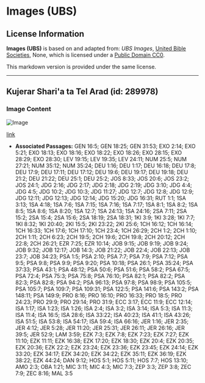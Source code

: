 # Images (UBS)

## License Information

**Images (UBS)** is based on and adapted from: _UBS Images_, [United Bible Societies](https://unitedbiblesocieties.org/), None, which is licensed under a [Public Domain CC0](https://creativecommons.org/public-domain/cc0/).

This markdown version is provided under the same license.



--------------------------------

## Kujerar Shari'a ta Tel Arad (id: 289978)

### Image Content

![Image](https://cdn.aquifer.bible/aquifer-content/resources/Media/WEB-0861_tel_arad_judgment_seat.jpg)

[link](https://cdn.aquifer.bible/aquifer-content/resources/Media/WEB-0861_tel_arad_judgment_seat.jpg)

* **Associated Passages:** GEN 16:5; GEN 18:25; GEN 31:53; EXO 2:14; EXO 5:21; EXO 18:13; EXO 18:16; EXO 18:22; EXO 18:26; EXO 28:15; EXO 28:29; EXO 28:30; LEV 19:15; LEV 19:35; LEV 24:11; NUM 25:5; NUM 27:21; NUM 35:12; NUM 35:24; DEU 1:16; DEU 1:17; DEU 16:18; DEU 17:8; DEU 17:9; DEU 17:11; DEU 17:12; DEU 19:6; DEU 19:17; DEU 19:18; DEU 21:2; DEU 21:22; DEU 25:1; DEU 25:2; JOS 8:33; JOS 20:6; JOS 23:2; JOS 24:1; JDG 2:16; JDG 2:17; JDG 2:18; JDG 2:19; JDG 3:10; JDG 4:4; JDG 4:5; JDG 10:2; JDG 10:3; JDG 11:27; JDG 12:7; JDG 12:8; JDG 12:9; JDG 12:11; JDG 12:13; JDG 12:14; JDG 15:20; JDG 16:31; RUT 1:1; 1SA 3:13; 1SA 4:18; 1SA 7:6; 1SA 7:15; 1SA 7:16; 1SA 7:17; 1SA 8:1; 1SA 8:2; 1SA 8:5; 1SA 8:6; 1SA 8:20; 1SA 12:7; 1SA 24:13; 1SA 24:16; 2SA 7:11; 2SA 15:2; 2SA 15:4; 2SA 15:6; 2SA 18:19; 2SA 18:31; 1KI 3:9; 1KI 3:28; 1KI 7:7; 1KI 8:32; 1KI 20:40; 2KI 15:5; 2KI 23:22; 2KI 25:6; 1CH 16:12; 1CH 16:14; 1CH 16:33; 1CH 17:6; 1CH 17:10; 1CH 23:4; 1CH 26:29; 2CH 1:2; 2CH 1:10; 2CH 1:11; 2CH 6:23; 2CH 19:5; 2CH 19:6; 2CH 19:8; 2CH 20:12; 2CH 22:8; 2CH 26:21; EZR 7:25; EZR 10:14; JOB 9:15; JOB 9:19; JOB 9:24; JOB 9:32; JOB 12:17; JOB 14:3; JOB 21:22; JOB 22:4; JOB 22:13; JOB 23:7; JOB 34:23; PSA 1:5; PSA 2:10; PSA 7:7; PSA 7:9; PSA 7:12; PSA 9:5; PSA 9:8; PSA 9:9; PSA 9:20; PSA 10:18; PSA 26:1; PSA 35:24; PSA 37:33; PSA 43:1; PSA 48:12; PSA 50:6; PSA 51:6; PSA 58:2; PSA 67:5; PSA 72:4; PSA 75:3; PSA 75:8; PSA 76:10; PSA 82:1; PSA 82:2; PSA 82:3; PSA 82:8; PSA 94:2; PSA 96:13; PSA 97:8; PSA 98:9; PSA 105:5; PSA 105:7; PSA 109:7; PSA 109:31; PSA 122:5; PSA 141:6; PSA 143:2; PSA 148:11; PSA 149:9; PRO 8:16; PRO 16:10; PRO 16:33; PRO 18:5; PRO 24:23; PRO 29:9; PRO 29:14; PRO 31:9; ECC 3:17; ECC 11:9; ECC 12:14; ISA 1:17; ISA 1:23; ISA 1:26; ISA 2:4; ISA 3:2; ISA 3:14; ISA 5:3; ISA 11:3; ISA 11:4; ISA 16:5; ISA 28:6; ISA 33:22; ISA 40:23; ISA 41:1; ISA 43:26; ISA 51:5; ISA 53:8; ISA 54:17; ISA 59:4; ISA 66:16; JER 1:16; JER 2:35; JER 4:12; JER 5:28; JER 11:20; JER 25:31; JER 26:11; JER 26:16; JER 39:5; JER 52:9; LAM 3:59; EZK 7:3; EZK 7:8; EZK 7:23; EZK 7:27; EZK 11:10; EZK 11:11; EZK 16:38; EZK 17:20; EZK 18:30; EZK 20:4; EZK 20:35; EZK 20:36; EZK 22:2; EZK 23:24; EZK 23:36; EZK 23:45; EZK 24:14; EZK 33:20; EZK 34:17; EZK 34:20; EZK 34:22; EZK 35:11; EZK 36:19; EZK 38:22; EZK 44:24; DAN 9:12; HOS 5:1; HOS 5:11; HOS 7:7; HOS 13:10; AMO 2:3; OBA 1:21; MIC 3:11; MIC 4:3; MIC 7:3; ZEP 3:3; ZEP 3:8; ZEC 7:9; ZEC 8:16; MAL 3:5

